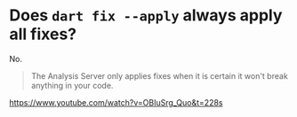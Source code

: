 # Does `dart fix --apply` always apply all fixes?

No.

> The Analysis Server only applies fixes when it is certain it won't break anything in your code.

https://www.youtube.com/watch?v=OBIuSrg_Quo&t=228s